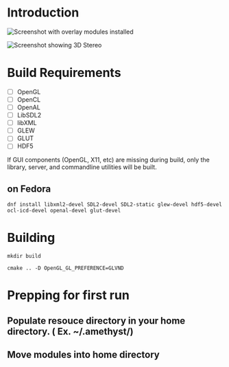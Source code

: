 # Introduction

![Screenshot with overlay modules installed](/docs/sceenshot.png?raw=true "Screenshot")

![Screenshot showing 3D Stereo](/docs/sceenshot-stereo.png?raw=true "Stereoscopic Demo")

# Build Requirements

- [ ] OpenGL
- [ ] OpenCL
- [ ] OpenAL
- [ ] LibSDL2
- [ ] libXML
- [ ] GLEW
- [ ] GLUT
- [ ] HDF5

If GUI components (OpenGL, X11, etc) are missing during build, only the library, server, and commandline utilities will be built.

## on Fedora
`dnf install libxml2-devel SDL2-devel SDL2-static glew-devel hdf5-devel ocl-icd-devel openal-devel glut-devel`

# Building
`mkdir build`

`cmake .. -D OpenGL_GL_PREFERENCE=GLVND`

# Prepping for first run
## Populate resouce directory in your home directory. ( Ex. ~/.amethyst/)
## Move modules into home directory
